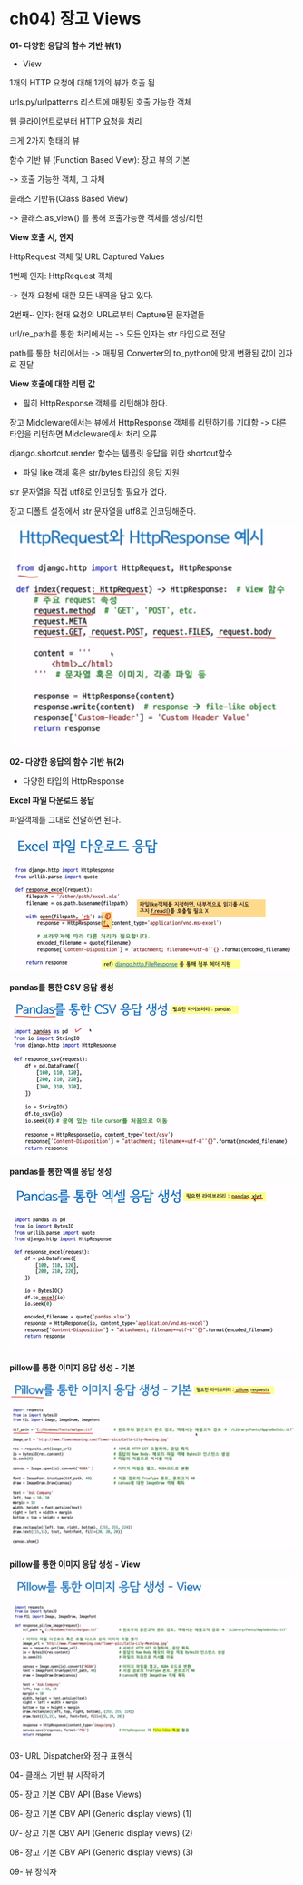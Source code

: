 # ch04) 장고 Views
**01- 다양한 응답의 함수 기반 뷰(1)**

* View

1개의 HTTP 요청에 대해 1개의 뷰가 호출 됨

urls.py/urlpatterns 리스트에 매핑된 호출 가능한 객체

웹 클라이언트로부터 HTTP 요청을 처리



크게 2가지 형태의 뷰

함수 기반 뷰 (Function Based View): 장고 뷰의 기본

-> 호출 가능한 객체, 그 자체

클래스 기반뷰(Class Based View)

-> 클래스.as_view() 를 통해 호출가능한 객체를 생성/리턴



**View 호출 시, 인자**

HttpRequest 객체 및 URL Captured Values

1번째 인자: HttpRequest 객체

-> 현재 요청에 대한 모든 내역을 담고 있다.

2번째~ 인자: 현재 요청의 URL로부터 Capture된 문자열들

url/re_path를 통한 처리에서는 -> 모든 인자는 str 타입으로 전달

path를 통한 처리에서는 -> 매핑된 Converter의 to_python에 맞게 변환된 값이 인자로 전달



**View 호출에 대한 리턴 값**

- 필히 HttpResponse 객체를 리턴해야 한다.

장고 Middleware에서는 뷰에서 HttpResponse 객체를 리턴하기를 기대함 -> 다른 타입을 리턴하면 Middleware에서 처리 오류

django.shortcut.render 함수는 템플릿 응답을 위한 shortcut함수

- 파일 like 객체 혹은 str/bytes 타입의 응답 지원

str 문자열을 직접 utf8로 인코딩할 필요가 없다.

장고 디폴트 설정에서 str 문자열을 utf8로 인코딩해준다.



![image-20200320213656153](../images/image-20200320213656153.png)



**02- 다양한 응답의 함수 기반 뷰(2)**

- 다양한 타입의 HttpResponse

**Excel 파일 다운로드 응답**

파일객체를 그대로 전달하면 된다.

![image-20200320222153564](../images/image-20200320222153564.png)



**pandas를 통한 CSV 응답 생성**

![image-20200320222301414](../images/image-20200320222301414.png)



**pandas를 통한 엑셀 응답 생성**

![image-20200320222504292](../images/image-20200320222504292.png)



**pillow를 통한 이미지 응답 생성 - 기본**

![image-20200320222620557](../images/image-20200320222620557.png)



**pillow를 통한 이미지 응답 생성 - View**

![image-20200320222819403](../images/image-20200320222819403.png)







03- URL Dispatcher와 정규 표현식



04- 클래스 기반 뷰 시작하기



05- 장고 기본 CBV API (Base Views)



06- 장고 기본 CBV API (Generic display views) (1)



07- 장고 기본 CBV API (Generic display views) (2)



08- 장고 기본 CBV API (Generic display views) (3)



09- 뷰 장식자